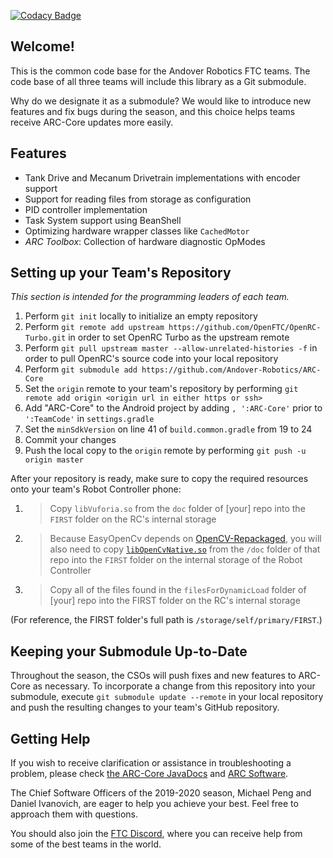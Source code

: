 [![Codacy Badge](https://api.codacy.com/project/badge/Grade/0ed9efc1a65747c9ad806a66419d4054)](https://www.codacy.com/app/michael_47/ARC-Core?utm_source=github.com&amp;utm_medium=referral&amp;utm_content=Andover-Robotics/ARC-Core&amp;utm_campaign=Badge_Grade)

## Welcome!
This is the common code base for the Andover Robotics FTC teams. The code base of all three teams will include this library as a Git submodule.

Why do we designate it as a submodule? We would like to introduce new features and fix bugs during the season, and this choice helps teams receive ARC-Core updates more easily.

## Features
* Tank Drive and Mecanum Drivetrain implementations with encoder support
* Support for reading files from storage as configuration
* PID controller implementation
* Task System support using BeanShell
* Optimizing hardware wrapper classes like `CachedMotor`
* _ARC Toolbox_: Collection of hardware diagnostic OpModes

## Setting up your Team's Repository
_This section is intended for the programming leaders of each team._
1. Perform `git init` locally to initialize an empty repository
2. Perform `git remote add upstream https://github.com/OpenFTC/OpenRC-Turbo.git` in order to set OpenRC Turbo as the upstream remote
3. Perform `git pull upstream master --allow-unrelated-histories -f` in order to pull OpenRC's source code into your local repository
4. Perform `git submodule add https://github.com/Andover-Robotics/ARC-Core`
5. Set the `origin` remote to your team's repository by performing `git remote add origin <origin url in either https or ssh>`
6. Add "ARC-Core" to the Android project by adding `, ':ARC-Core'` prior to `':TeamCode'` in `settings.gradle`
7. Set the `minSdkVersion` on line 41 of `build.common.gradle` from 19 to 24
8. Commit your changes
9. Push the local copy to the `origin` remote by performing `git push -u origin master`

After your repository is ready, make sure to copy the required resources onto your team's Robot Controller phone:

1. > Copy `libVuforia.so` from the `doc` folder of \[your\] repo into the `FIRST` folder on the RC's internal storage
2. > Because EasyOpenCv depends on [OpenCV-Repackaged](https://github.com/OpenFTC/OpenCV-Repackaged), you will also need to copy [`libOpenCvNative.so`](https://github.com/OpenFTC/OpenCV-Repackaged/blob/master/doc/libOpenCvNative.so) from the `/doc` folder of that repo into the `FIRST` folder on the internal storage of the Robot Controller
3. > Copy all of the files found in the `filesForDynamicLoad` folder of \[your\] repo into the FIRST folder on the RC's internal storage

(For reference, the FIRST folder's full path is `/storage/self/primary/FIRST`.)

## Keeping your Submodule Up-to-Date

Throughout the season, the CSOs will push fixes and new features to ARC-Core as necessary. To incorporate a change from this repository into your submodule, execute `git submodule update --remote` in your local repository and push the resulting changes to your team's GitHub repository.
## Getting Help

If you wish to receive clarification or assistance in troubleshooting a problem, please check [the ARC-Core JavaDocs](https://Andover-Robotics.github.io/ARC-Core) and [ARC Software](https://andover-robotics.gitbook.io/arc-software/).

The Chief Software Officers of the 2019-2020 season, Michael Peng and Daniel Ivanovich, are eager to help you achieve your best. Feel free to approach them with questions.


You should also join the [FTC Discord](https://discord.gg/first-tech-challenge), where you can receive help from some of the best teams in the world.

